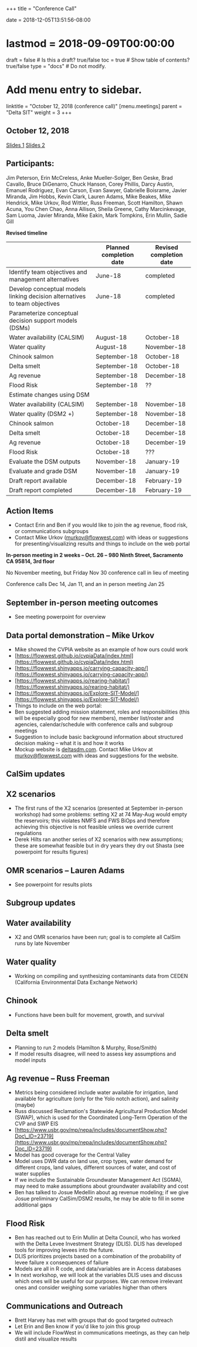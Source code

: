 +++
title = "Conference Call"

date = 2018-12-05T13:51:56-08:00
# lastmod = 2018-09-09T00:00:00

draft = false  # Is this a draft? true/false
toc = true  # Show table of contents? true/false
type = "docs"  # Do not modify.

# Add menu entry to sidebar.
linktitle = "October 12, 2018 (conference call)"
[menu.meetings]
  parent = "Delta SIT"
  weight = 3
+++

## October 12, 2018 
[Slides 1](https://s3-us-west-2.amazonaws.com/deltasdm-documents/meeting-notes/conference-meetings/Oct+2018+conference+call.pptx) 
[Slides 2](https://s3-us-west-2.amazonaws.com/deltasdm-documents/meeting-notes/conference-meetings/October+2018+meeting.pptx)
## Participants: 
Jim Peterson, Erin McCreless, Anke Mueller-Solger, Ben Geske, Brad Cavallo, Bruce DiGenarro, Chuck Hanson, Corey Phillis, Darcy Austin, Emanuel Rodriguez, Evan Carson, Evan Sawyer, Gabrielle Boisrame, Javier Miranda, Jim Hobbs, Kevin Clark, Lauren Adams, Mike Beakes, Mike Hendrick, Mike Urkov, Rod Wittler, Russ Freeman, Scott Hamilton, Shawn Acuna, You Chen Chao, Anna Allison, Sheila Greene, Cathy Marcinkevage, Sam Luoma, Javier Miranda, Mike Eakin, Mark Tompkins, Erin Mullin, Sadie Gill

**Revised timeline**

|   | **Planned completion date** | **Revised completion date** |
| --- | --- | --- |
| Identify team objectives and management alternatives | June-18 | completed |
| Develop conceptual models linking decision alternatives to team objectives | June-18 | completed |
|  Parameterize conceptual decision support models (DSMs) |   |
| Water availability (CALSIM) | August-18 | October-18 |
| Water quality | August-18 | November-18 |
| Chinook salmon | September-18 | October-18 |
| Delta smelt | September-18 | October-18 |
| Ag revenue | September-18 | December-18 |
| Flood Risk | September-18 | ?? |
| Estimate changes using DSM |   |   |
| Water availability (CALSIM) | September-18 | November-18 |
| Water quality (DSM2 +) | September-18 | November-18 |
| Chinook salmon | October-18 | December-18 |
| Delta smelt | October-18 | December-18 |
| Ag revenue | October-18 | December-19 |
| Flood Risk | October-18 | ??? |
| Evaluate the DSM outputs | November-18 | January-19 |
| Evaluate and grade DSM | November-18 | January-19 |
| Draft report available | December-18 | February-19 |
| Draft report completed | December-18 | February-19 |



## Action Items

- Contact Erin and Ben if you would like to join the ag revenue, flood risk, or communications subgroups
- Contact Mike Urkov (murkov@flowwest.com) with ideas or suggestions for presenting/visualizing results and things to include on the web portal

**In-person meeting in 2 weeks – Oct. 26 –**  **980 Ninth Street, Sacramento CA 95814, 3rd floor**

No November meeting, but Friday Nov 30 conference call in lieu of meeting

Conference calls Dec 14, Jan 11, and an in person meeting Jan 25

## September in-person meeting outcomes

- See meeting powerpoint for overview

## Data portal demonstration – Mike Urkov

- Mike showed the CVPIA website as an example of how ours could work
- [https://flowwest.github.io/cvpiaData/index.html](https://flowwest.github.io/cvpiaData/index.html)
- [https://flowwest.shinyapps.io/carrying-capacity-app/](https://flowwest.shinyapps.io/carrying-capacity-app/)
- [https://flowwest.shinyapps.io/rearing-habitat/](https://flowwest.shinyapps.io/rearing-habitat/)
- [https://flowwest.shinyapps.io/Explore-SIT-Model/](https://flowwest.shinyapps.io/Explore-SIT-Model/)
- Things to include on the web portal:
- Ben suggested adding mission statement, roles and responsibilities (this will be especially good for new members), member list/roster and agencies, calendar/schedule with conference calls and subgroup meetings
- Suggestion to include basic background information about structured decision making – what it is and how it works
- Mockup website is [deltasdm.com](../../C:%5CUsers%5CBGeske%5CAppData%5CLocal%5CMicrosoft%5CWindows%5CINetCache%5CContent.Outlook%5C7U4746GE%5Cdeltasdm.com). Contact Mike Urkov at murkov@flowwest.com with ideas and suggestions for the website.

## **CalSim updates**

## X2 scenarios

- The first runs of the X2 scenarios (presented at September in-person workshop) had some problems: setting X2 at 74 May-Aug would empty the reservoirs; this violates NMFS and FWS BiOps and therefore achieving this objective is not feasible unless we override current regulations
- Derek Hilts ran another series of X2 scenarios with new assumptions; these are somewhat feasible but in dry years they dry out Shasta (see powerpoint for results figures)

## OMR scenarios – Lauren Adams

- See powerpoint for results plots

## **Subgroup updates**

## Water availability

- X2 and OMR scenarios have been run; goal is to complete all CalSim runs by late November

## Water quality

- Working on compiling and synthesizing contaminants data from CEDEN (California Environmental Data Exchange Network)

## Chinook

- Functions have been built for movement, growth, and survival

## Delta smelt

- Planning to run 2 models (Hamilton &amp; Murphy, Rose/Smith)
- If model results disagree, will need to assess key assumptions and model inputs

## Ag revenue – Russ Freeman

- Metrics being considered include water available for irrigation, land available for agriculture (only for the Yolo notch action), and salinity (maybe)
- Russ discussed Reclamation&#39;s Statewide Agricultural Production Model (SWAP), which is used for the Coordinated Long-Term Operation of the CVP and SWP EIS
- [https://www.usbr.gov/mp/nepa/includes/documentShow.php?Doc\_ID=23719](https://www.usbr.gov/mp/nepa/includes/documentShow.php?Doc_ID=23719)
- Model has good coverage for the Central Valley
- Model uses DWR data on land use, crop types, water demand for different crops, land values, different sources of water, and cost of water supplies
- If we include the Sustainable Groundwater Management Act (SGMA), may need to make assumptions about groundwater availability and cost
- Ben has talked to Josue Medellin about ag revenue modeling; if we give Josue preliminary CalSim/DSM2 results, he may be able to fill in some additional gaps

## Flood Risk

- Ben has reached out to Erin Mullin at Delta Council, who has worked with the Delta Levee Investment Strategy (DLIS). DLIS has developed tools for improving levees into the future.
- DLIS prioritizes projects based on a combination of the probability of levee failure x consequences of failure
- Models are all in R code, and data/variables are in Access databases
- In next workshop, we will look at the variables DLIS uses and discuss which ones will be useful for our purposes. We can remove irrelevant ones and consider weighing some variables higher than others

## Communications and Outreach

- Brett Harvey has met with groups that do good targeted outreach
- Let Erin and Ben know if you&#39;d like to join this group
- We will include FlowWest in communications meetings, as they can help distil and visualize results